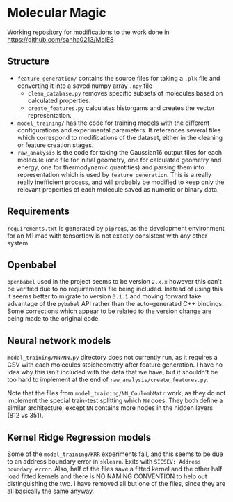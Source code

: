 # Molecular Magic

Working repository for modifications to the work done in https://github.com/sanha0213/MolE8

## Structure

- `feature_generation/` contains the source files for taking a `.plk` file and converting it into a saved numpy array `.npy` file
  - `clean_database.py` removes specific subsets of molecules based on calculated properties.
  - `create_features.py` calculates historgams and creates the vector representation.
- `model_training/` has the code for training models with the different configurations and experimental parameters. It references several files which correspond to modifications of the dataset, either in the cleaning or feature creation stages.
- `raw_analysis` is the code for taking the Gaussian16 output files for each molecule (one file for initial geometry, one for calculated geometry and energy, one for thermodynamic quantities) and parsing them into representation which is used by `feature_generation`. This is a really really inefficient process, and will probably be modified to keep only the relevant properties of each molecule saved as numeric or binary data.

## Requirements

`requirements.txt` is generated by `pipreqs`, as the development environment for an M1 mac with tensorflow is not exactly consistent with any other system.

## Openbabel

`openbabel` used in the project seems to be version `2.x.x` however this can't be verified due to no requirements file being included. Instead of using this it seems better to migrate to version `3.1.1` and moving forward take advantage of the `pybabel` API rather than the auto-generated C++ bindings. Some corrections which appear to be related to the version change are being made to the original code.

## Neural network models
`model_training/NN/NN.py` directory does not currently run, as it requires a CSV with each molecules stoicheometry after feature generation. I have no idea why this isn't included with the data that we have, but it shouldn't be too hard to implement at the end of `raw_analysis/create_features.py`.

Note that the files from `model_training/NN_CoulombMatr` work, as they do not implement the special train-test splitting which `NN` does. They both define a similar architecture, except `NN` contains more nodes in the hidden layers ($812$ vs $351$).

## Kernel Ridge Regression models
Some of the `model_training/KRR` experiments fail, and this seems to be due to an address boundary error in `sklearn`. Exits with `SIGSEV: Address boundary error`. Also, half of the files save a fitted kernel and the other half load fitted kernels and there is NO NAMING CONVENTION to help out distinguishing the two. I have removed all but one of the files, since they are all basically the same anyway.
